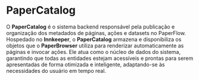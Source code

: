 # PaperCatalog

O **PaperCatalog** é o sistema backend responsável pela publicação e organização dos metadados de páginas, ações e datasets no PaperFlow. Hospedado no **Innkeeper**, o **PaperCatalog** armazena e disponibiliza os objetos que o **PaperBrowser** utiliza para renderizar automaticamente as páginas e invocar ações. Ele atua como o núcleo de dados do sistema, garantindo que todas as entidades estejam acessíveis e prontas para serem apresentadas de forma otimizada e inteligente, adaptando-se às necessidades do usuário em tempo real.
